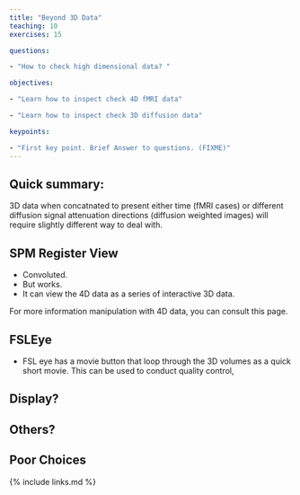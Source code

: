 ```yaml
---
title: "Beyond 3D Data"
teaching: 10
exercises: 15

questions:

- "How to check high dimensional data? "

objectives:

- "Learn how to inspect check 4D fMRI data"

- "Learn how to inspect check 3D diffusion data"

keypoints:

- "First key point. Brief Answer to questions. (FIXME)"
---
```


## Quick summary: 

3D data when concatnated to present either time (fMRI cases) or different diffusion signal attenuation directions (diffusion weighted images) will require slightly different way to deal with. 

## SPM Register View

* Convoluted. 
* But works.
* It can view the 4D data as a series of interactive 3D data. 

For more information manipulation with 4D data, you can consult this page.  

## FSLEye

* FSL eye has a movie button that loop through the 3D volumes as a quick short movie. This can be used to conduct quality control,  

## Display? 

## Others? 

## Poor Choices

{% include links.md %}
